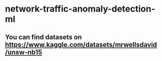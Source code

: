 # network-traffic-anomaly-detection-ml

## You can find datasets on https://www.kaggle.com/datasets/mrwellsdavid/unsw-nb15
